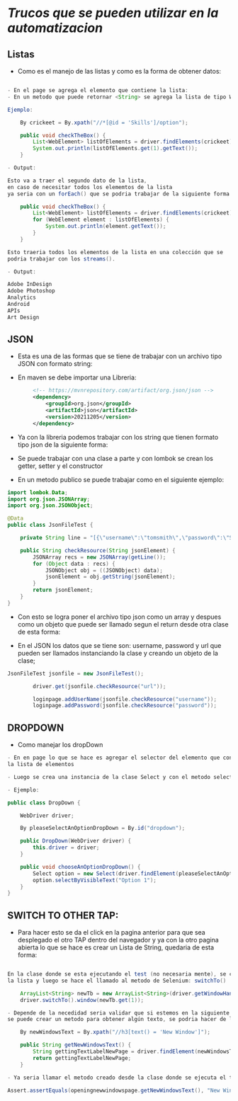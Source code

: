 # _Trucos que se pueden utilizar en la automatizacion_

## Listas

- Como es el manejo de las listas y como es la forma de obtener datos:

```java

- En el page se agrega el elemento que contiene la lista:
- En un metodo que puede retornar <String> se agrega la lista de tipo WebElment.

Ejemplo:

    By crickeet = By.xpath("//*[@id = 'Skills']/option");

    public void checkTheBox() {
        List<WebElement> listOfElements = driver.findElements(crickeet);
        System.out.println(listOfElements.get(1).getText());
    }

- Output:

Esto va a traer el segundo dato de la lista,
en caso de necesitar todos los elememtos de la lista
ya seria con un forEach() que se podria trabajar de la siguiente forma:

    public void checkTheBox() {
        List<WebElement> listOfElements = driver.findElements(crickeet);
        for (WebElement element : listOfElements) {
            System.out.println(element.getText());
        }
    }

Esto traeria todos los elementos de la lista en una colección que se
podria trabajar con los streams().

- Output:

Adobe InDesign
Adobe Photoshop
Analytics
Android
APIs
Art Design
```

## JSON

- Esta es una de las formas que se tiene de trabajar con un archivo tipo JSON
  con formato string:

- En maven se debe importar una Libreria:

```xml
        <!-- https://mvnrepository.com/artifact/org.json/json -->
        <dependency>
            <groupId>org.json</groupId>
            <artifactId>json</artifactId>
            <version>20211205</version>
        </dependency>
```

- Ya con la libreria podemos trabajar con los string que tienen formato tipo json de la siguiente forma:

- Se puede trabajar con una clase a parte y con lombok se crean los getter, setter y el constructor

- En un metodo publico se puede trabajar como en el siguiente ejemplo:

```java
import lombok.Data;
import org.json.JSONArray;
import org.json.JSONObject;

@Data
public class JsonFileTest {

    private String line = "[{\"username\":\"tomsmith\",\"password\":\"SuperSecretPassword!\",\"url\":\"https://the-internet.herokuapp.com\"}]";

    public String checkResource(String jsonElement) {
        JSONArray recs = new JSONArray(getLine());
        for (Object data : recs) {
            JSONObject obj = ((JSONObject) data);
            jsonElement = obj.getString(jsonElement);
        }
        return jsonElement;
    }
}
```

- Con esto se logra poner el archivo tipo json como un array y despues como un objeto que puede ser llamado segun el return desde otra clase de esta forma:

- En el JSON los datos que se tiene son: username, password y url que pueden ser llamados instanciando la clase y creando un objeto de la clase;

```java
JsonFileTest jsonfile = new JsonFileTest();

        driver.get(jsonfile.checkResource("url"));

        loginpage.addUserName(jsonfile.checkResource("username"));
        loginpage.addPassword(jsonfile.checkResource("password"));

```

## DROPDOWN

- Como manejar los dropDown

```java
- En en page lo que se hace es agregar el selector del elemento que contiene
la lista de elementos

- Luego se crea una instancia de la clase Select y con el metodo selectByVisibleText se agrega el elemento que se requiera:

- Ejemplo:

public class DropDown {

    WebDriver driver;

    By pleaseSelectAnOptionDropDown = By.id("dropdown");

    public DropDown(WebDriver driver) {
        this.driver = driver;
    }

    public void chooseAnOptionDropDown() {
        Select option = new Select(driver.findElement(pleaseSelectAnOptionDropDown));
        option.selectByVisibleText("Option 1");
    }
}
```

## SWITCH TO OTHER TAP:

- Para hacer esto se da el click en la pagina anterior para que sea desplegado el otro TAP dentro del navegador y ya con la otro pagina abierta lo que se hace es crear un Lista de String, quedaria de esta forma:

```java

En la clase donde se esta ejecutando el test (no necesaria mente), se crea
la lista y luego se hace el llamado al metodo de Selenium: switchTo()

    ArrayList<String> newTb = new ArrayList<String>(driver.getWindowHandles();
    driver.switchTo().window(newTb.get(1));

- Depende de la necedidad seria validar que si estemos en la siguiente pagina y para esto en el page que se este utilizando
se puede crear un metodo para obtener algún texto, se podria hacer de la siguiente forma:

    By newWindowsText = By.xpath("//h3[text() = 'New Window']");

    public String getNewWindowsText() {
        String gettingTextLabelNewPage = driver.findElement(newWindowsText).getText();
        return gettingTextLabelNewPage;
    }

- Ya seria llamar el metodo creado desde la clase donde se ejecuta el test y hacer un Assert pero eso es opcional:

Assert.assertEquals(openingnewwindowspage.getNewWindowsText(), "New Window");
```
